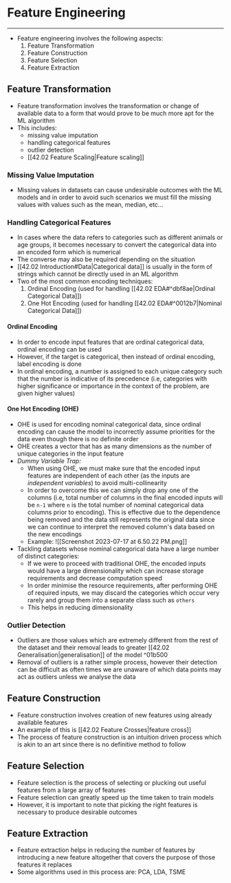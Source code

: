 # Feature Engineering
---
- Feature engineering involves the following aspects:
	1. Feature Transformation
	2. Feature Construction
	3. Feature Selection
	4. Feature Extraction
## Feature Transformation
- Feature transformation involves the transformation or change of available data to a form that would prove to be much more apt for the ML algorithm
- This includes:
	- missing value imputation
	- handling categorical features
	- outlier detection
	- [[42.02 Feature Scaling|Feature scaling]]
### Missing Value Imputation
- Missing values in datasets can cause undesirable outcomes with the ML models and in order to avoid such scenarios we must fill the missing values with values such as the mean, median, etc... 
### Handling Categorical Features
- In cases where the data refers to categories such as different animals or age groups, it becomes necessary to convert the categorical data into an encoded form which is numerical
- The converse may also be required depending on the situation
- [[42.02 Introduction#Data|Categorical data]] is usually in the form of strings which cannot be directly used in an ML algorithm
- Two of the most common encoding techniques:
	1. Ordinal Encoding (used for handling [[42.02 EDA#^dbf8ae|Ordinal Categorical Data]])
	2. One Hot Encoding (used for handling [[42.02 EDA#^0012b7|Nominal Categorical Data]])
#### Ordinal Encoding
- In order to encode input features that are ordinal categorical data, ordinal encoding can be used
- However, if the target is categorical, then instead of ordinal encoding, label encoding is done
- In ordinal encoding, a number is assigned to each unique category such that the number is indicative of its precedence (i.e, categories with higher significance or importance in the context of the problem, are given higher values)
#### One Hot Encoding (OHE)
- OHE is used for encoding nominal categorical data, since ordinal encoding can cause the model to incorrectly assume priorities for the data even though there is no definite order
- OHE creates a vector that has as many dimensions as the number of unique categories in the input feature
- *Dummy Variable Trap:*
	- When using OHE, we must make sure that the encoded input features are independent of each other (as the inputs are *independent variables*) to avoid multi-collinearity
	- In order to overcome this we can simply drop any one of the columns (i.e, total number of columns in the final encoded inputs will be `n-1` where `n` is the total number of nominal categorical data columns prior to encoding). This is effective due to the dependence being removed and the data still represents the original data since we can continue to interpret the removed column's data based on the new encodings
	- Example: ![[Screenshot 2023-07-17 at 6.50.22 PM.png]]
- Tackling datasets whose nominal categorical data have a large number of distinct categories:
	- If we were to proceed with traditional OHE, the encoded inputs would have a large dimensionality which can increase storage requirements and decrease computation speed
	- In order minimise the resource requirements, after performing OHE of required inputs, we may discard the categories which occur very rarely and group them into a separate class such as `others`
	- This helps in reducing dimensionality
### Outlier Detection
- Outliers are those values which are extremely different from the rest of the dataset and their removal leads to greater [[42.02 Generalisation|generalisation]] of the model ^01b500
- Removal of outliers is a rather simple process, however their detection can be difficult as often times we are unaware of which data points may act as outliers unless we analyse the data
## Feature Construction
- Feature construction involves creation of new features using already available features
- An example of this is [[42.02 Feature Crosses|feature cross]]
- The process of feature construction is an intuition driven process which is akin to an art since there is no definitive method to follow
## Feature Selection
- Feature selection is the process of selecting or plucking out useful features from a large array of features
- Feature selection can greatly speed up the time taken to train models
- However, it is important to note that picking the right features is necessary to produce desirable outcomes
## Feature Extraction
- Feature extraction helps in reducing the number of features by introducing a new feature altogether that covers the purpose of those features it replaces
- Some algorithms used in this process are: PCA, LDA, TSME
